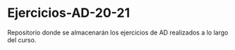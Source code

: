 # Ejercicios-AD-20-21
Repositorio donde se almacenarán los ejercicios de AD realizados a lo largo del curso.
